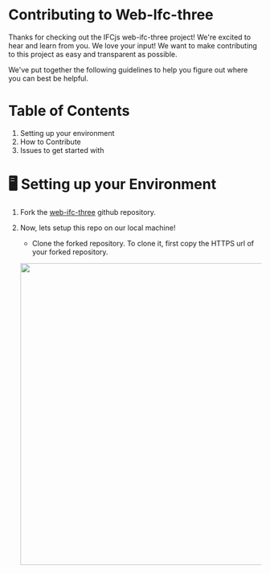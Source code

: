 # Contributing to Web-Ifc-three

Thanks for checking out the IFCjs web-ifc-three project! We're excited to hear and learn from you. We love your input! We want to make contributing to this project as easy and transparent as possible.

We've put together the following guidelines to help you figure out where you can best be helpful.

# Table of Contents

1. Setting up your environment
2. How to Contribute
3. Issues to get started with

# 🖥️ Setting up your Environment

1. Fork the [web-ifc-three](https://github.com/IFCjs/web-ifc-three) github repository.
2. Now, lets setup this repo on our local machine!

   - Clone the forked repository. To clone it, first copy the HTTPS url of your forked repository.
    <p align="center">
    <img src = "https://user-images.githubusercontent.com/77961530/183715093-b6d4d6c0-d2c8-4633-afa8-d13a8c7e8acc.png" width="600"/>
    </p>


